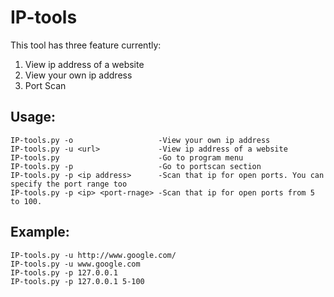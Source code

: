 IP-tools
========

This tool has three feature currently:

  1. View ip address of a website
  2. View your own ip address
  3. Port Scan
  
Usage:
------

	IP-tools.py -o                   -View your own ip address
	IP-tools.py -u <url>             -View ip address of a website
	IP-tools.py                      -Go to program menu
	IP-tools.py -p                   -Go to portscan section
	IP-tools.py -p <ip address>   	 -Scan that ip for open ports. You can specify the port range too
	IP-tools.py -p <ip> <port-rnage> -Scan that ip for open ports from 5 to 100.
  
Example:
-------- 
  
	IP-tools.py -u http://www.google.com/
	IP-tools.py -u www.google.com
	IP-tools.py -p 127.0.0.1
  	IP-tools.py -p 127.0.0.1 5-100
  

